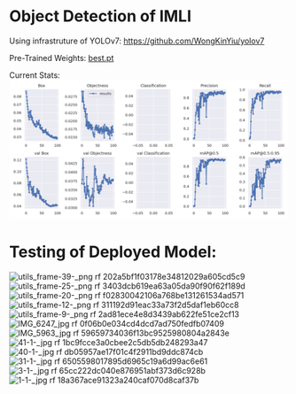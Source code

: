 # Object Detection of IMLI
Using infrastruture of YOLOv7: https://github.com/WongKinYiu/yolov7

Pre-Trained Weights: [best.pt](https://github.com/avim3hta/imli-detection/blob/main/best.pt)

Current Stats: ![results](Untitled.png)

# Testing of Deployed Model:


![utils_frame-39-_png rf 202a5bf1f03178e34812029a605cd5c9](https://github.com/avim3hta/imli-detection/assets/50762319/3f68ce64-15e0-4b3d-a498-901f1dd98ee7)
![utils_frame-25-_png rf 3403dcb619ea63a05da90f90f62f189d](https://github.com/avim3hta/imli-detection/assets/50762319/b8a5a2c8-c944-435a-9bc5-2a2eecd055ca)
![utils_frame-20-_png rf f02830042106a768be131261534ad571](https://github.com/avim3hta/imli-detection/assets/50762319/015acf15-4bf7-4018-b9e4-2251dfd29a25)
![utils_frame-12-_png rf 311192d91eac33a73f2d5daf1eb60cc8](https://github.com/avim3hta/imli-detection/assets/50762319/a2ae0335-59d3-4a94-9c59-85b7fa1ade8a)
![utils_frame-9-_png rf 2ad81ece4e8d3439ab622fe51ce2cf13](https://github.com/avim3hta/imli-detection/assets/50762319/0ff379d3-dde6-4d5a-a8aa-3661c32e4243)
![IMG_6247_jpg rf 0f06b0e034cd4dcd7ad750fedfb07409](https://github.com/avim3hta/imli-detection/assets/50762319/5b626e5f-a189-4791-879a-2c438cb376df)
![IMG_5963_jpg rf 59659734036f13bc9525980804a2843e](https://github.com/avim3hta/imli-detection/assets/50762319/0dd9c70d-5db1-4dde-ae73-f5795e9e974b)
![41-1-_jpg rf 1bc9fcce3a0cbee2c5db5db248293a47](https://github.com/avim3hta/imli-detection/assets/50762319/34bf82ec-e05c-48c8-b950-834f65884b6c)
![40-1-_jpg rf db05957ae17f01c4f2911bd9ddc874cb](https://github.com/avim3hta/imli-detection/assets/50762319/880274a6-4f29-4eaa-acce-a437256f2a13)
![31-1-_jpg rf 6505598017895d6965c19a6d99ac6e61](https://github.com/avim3hta/imli-detection/assets/50762319/9b12ccdc-9b2b-4d67-9de3-3261b93dcf8b)
![3-1-_jpg rf 65cc222dc040e876951abf373d6c928b](https://github.com/avim3hta/imli-detection/assets/50762319/0ddc4f0c-917e-476c-b1c7-855d330e1388)
![1-1-_jpg rf 18a367ace91323a240caf070d8caf37b](https://github.com/avim3hta/imli-detection/assets/50762319/55722fc6-2785-4882-82a5-89ba8f4bd0d2)
